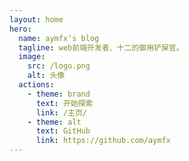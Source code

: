 ```yaml
---
layout: home
hero:
  name: aymfx‘s blog
  tagline: web前端开发者、十二的御用铲屎官。
  image:
    src: /logo.png
    alt: 头像
  actions:
    - theme: brand
      text: 开始探索
      link: /主页/
    - theme: alt
      text: GitHub
      link: https://github.com/aymfx
---
```

